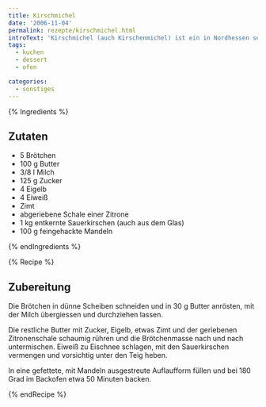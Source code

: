 ```yaml
---
title: Kirschmichel
date: '2006-11-04'
permalink: rezepte/kirschmichel.html
introText: 'Kirschmichel (auch Kirschenmichel) ist ein in Nordhessen sehr beliebtes Essen für die Kaffeezeit. Man kann es auch prima mit altbackenen Brötchen herstellen. Dann sollte man sich natürlich das Anrösten sparen. Wenn man keine Kinder zu verköstigen hat, kann man die Brötchen auch mit ordentlich Alkohol einweichen, also diversen Schnäpsen oder Whisky. Aber ich präferiere die alkoholfreie Variante.'
tags:
  - kuchen
  - dessert
  - ofen

categories:
  - sonstiges
---
```


{% Ingredients %}

## Zutaten

- 5 Brötchen
- 100 g Butter
- 3/8 l Milch
- 125 g Zucker
- 4 Eigelb
- 4 Eiweiß
- Zimt
- abgeriebene Schale einer Zitrone
- 1 kg entkernte Sauerkirschen (auch aus dem Glas)
- 100 g feingehackte Mandeln

{% endIngredients %}

{% Recipe %}

## Zubereitung

Die Brötchen in dünne Scheiben schneiden und in 30 g Butter anrösten, mit der Milch übergiessen und durchziehen lassen.

Die restliche Butter mit Zucker, Eigelb, etwas Zimt und der geriebenen Zitronenschale schaumig rühren und die Brötchenmasse nach und nach untermischen. Eiweiß zu Eischnee schlagen, mit den Sauerkirschen vermengen und vorsichtig unter den Teig heben.

In eine gefettete, mit Mandeln ausgestreute Auflaufform füllen und bei 180 Grad im Backofen etwa 50 Minuten backen.

{% endRecipe %}
